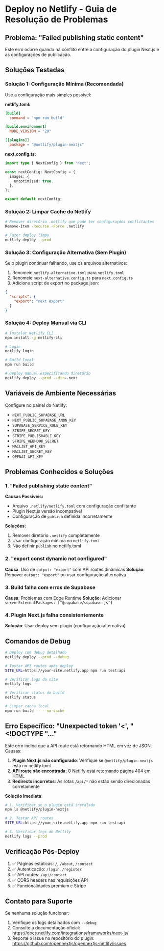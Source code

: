 # Deploy no Netlify - Guia de Resolução de Problemas

## Problema: "Failed publishing static content"

Este erro ocorre quando há conflito entre a configuração do plugin Next.js e as configurações de publicação.

## Soluções Testadas

### Solução 1: Configuração Mínima (Recomendada)

Use a configuração mais simples possível:

**netlify.toml:**

```toml
[build]
  command = "npm run build"

[build.environment]
  NODE_VERSION = "20"

[[plugins]]
  package = "@netlify/plugin-nextjs"
```

**next.config.ts:**

```typescript
import type { NextConfig } from "next";

const nextConfig: NextConfig = {
  images: {
    unoptimized: true,
  },
};

export default nextConfig;
```

### Solução 2: Limpar Cache do Netlify

```bash
# Remover diretório .netlify que pode ter configurações conflitantes
Remove-Item -Recurse -Force .netlify

# Fazer deploy limpo
netlify deploy --prod
```

### Solução 3: Configuração Alternativa (Sem Plugin)

Se o plugin continuar falhando, use os arquivos alternativos:

1. Renomeie `netlify-alternative.toml` para `netlify.toml`
2. Renomeie `next-alternative.config.ts` para `next.config.ts`
3. Adicione script de export no package.json:

```json
{
  "scripts": {
    "export": "next export"
  }
}
```

### Solução 4: Deploy Manual via CLI

```bash
# Instalar Netlify CLI
npm install -g netlify-cli

# Login
netlify login

# Build local
npm run build

# Deploy manual especificando diretório
netlify deploy --prod --dir=.next
```

## Variáveis de Ambiente Necessárias

Configure no painel do Netlify:

- `NEXT_PUBLIC_SUPABASE_URL`
- `NEXT_PUBLIC_SUPABASE_ANON_KEY`
- `SUPABASE_SERVICE_ROLE_KEY`
- `STRIPE_SECRET_KEY`
- `STRIPE_PUBLISHABLE_KEY`
- `STRIPE_WEBHOOK_SECRET`
- `MAILJET_API_KEY`
- `MAILJET_SECRET_KEY`
- `OPENAI_API_KEY`

## Problemas Conhecidos e Soluções

### 1. "Failed publishing static content"

**Causas Possíveis:**

- Arquivo `.netlify/netlify.toml` com configuração conflitante
- Plugin Next.js versão incompatível
- Configuração de `publish` definida incorretamente

**Soluções:**

1. Remover diretório `.netlify` completamente
2. Usar configuração mínima no `netlify.toml`
3. Não definir `publish` no netlify.toml

### 2. "export const dynamic not configured"

**Causa**: Uso de `output: "export"` com API routes dinâmicas
**Solução**: Remover `output: "export"` ou usar configuração alternativa

### 3. Build falha com erros de Supabase

**Causa**: Problemas com Edge Runtime
**Solução**: Adicionar `serverExternalPackages: ["@supabase/supabase-js"]`

### 4. Plugin Next.js falha consistentemente

**Solução**: Usar deploy sem plugin (configuração alternativa)

## Comandos de Debug

```bash
# Deploy com debug detalhado
netlify deploy --prod --debug

# Testar API routes após deploy
SITE_URL=https://your-site.netlify.app npm run test:api

# Verificar logs do site
netlify logs

# Verificar status do build
netlify status

# Limpar cache local
npm run build -- --no-cache
```

## Erro Específico: "Unexpected token '<', "<!DOCTYPE "..."

Este erro indica que a API route está retornando HTML em vez de JSON. Causas:

1. **Plugin Next.js não configurado**: Verifique se `@netlify/plugin-nextjs` está no netlify.toml
2. **API route não encontrada**: O Netlify está retornando página 404 em HTML
3. **Redirects incorretos**: As rotas `/api/*` não estão sendo direcionadas corretamente

**Solução Imediata:**

```bash
# 1. Verificar se o plugin está instalado
npm ls @netlify/plugin-nextjs

# 2. Testar API routes
SITE_URL=https://your-site.netlify.app npm run test:api

# 3. Verificar logs do Netlify
netlify logs --prod
```

## Verificação Pós-Deploy

1. ✅ Páginas estáticas: `/`, `/about`, `/contact`
2. ✅ Autenticação: `/login`, `/register`
3. ✅ API routes: `/api/contact`
4. ✅ CORS headers nas requisições API
5. ✅ Funcionalidades premium e Stripe

## Contato para Suporte

Se nenhuma solução funcionar:

1. Verifique os logs detalhados com `--debug`
2. Consulte a documentação oficial: https://docs.netlify.com/integrations/frameworks/next-js/
3. Reporte o issue no repositório do plugin: https://github.com/opennextjs/opennextjs-netlify/issues

